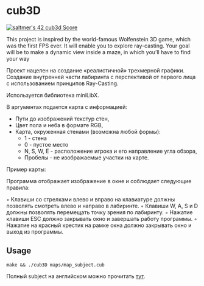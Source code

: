 # cub3D

[![saltmer's 42 cub3d Score](https://badge42.vercel.app/api/v2/cl1mc7bhg006309kzftm5w40f/project/2363506)](https://github.com/JaeSeoKim/badge42)

This project is inspired by the world-famous Wolfenstein 3D game, which
was the first FPS ever. It will enable you to explore ray-casting. Your goal will be to
make a dynamic view inside a maze, in which you’ll have to find your way

Проект нацелен на создание «реалистичной» трехмерной графики. Создание внутренней части лабиринта с перспективой от первого лица с использованием принципов Ray-Casting.

Используется библиотека miniLibX.

В аргументах подается карта с информацией:

<ul>
  <li> Пути до изображений текстур стен,</li>
<li> Цвет пола и неба в формате RGB,</li>
<li> Карта, окруженная стенами (возможна любой формы):
  <ul>
    <li>1 - стена</li>
    <li>0 - пустое место</li>
    <li>N, S, W, E - расположение игрока и его направление угла обзора,</li>
    <li>Пробелы - не изображаемые участки на карте.</li>
  </ul>
  </li>
</ul>

Пример карты:
<img href="./map.">

Программа отображает изображение в окне и соблюдает следующие правила:

◦ Клавиши со стрелками влево и вправо на клавиатуре должны позволять смотреть влево и
направо в лабиринте.
◦ Клавиши W, A, S и D должны позволять перемещать точку зрения по лабиринту.
◦ Нажатие клавиши ESC должно закрывать окно и завершать работу программы.
◦ Нажатие на красный крестик на рамке окна должно закрывать окно и
выход из программы.

## Usage

```
make && ./cub3D maps/map_subject.cub
```

Полный subject на английском можно прочитать <a href="./en.subject.pdf">тут</a>.


